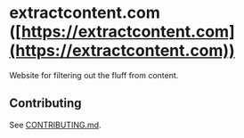 # extractcontent.com ([https://extractcontent.com](https://extractcontent.com))

Website for filtering out the fluff from content.

## Contributing

See [CONTRIBUTING.md](./CONTRIBUTING.md).
